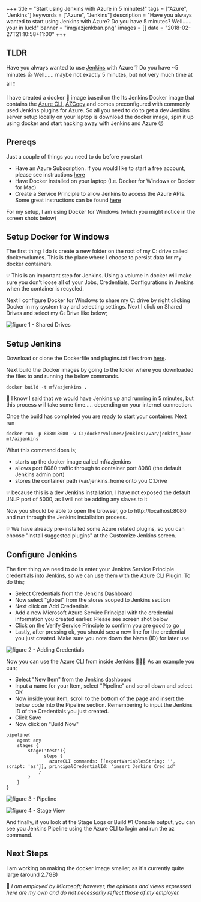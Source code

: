 +++
title = "Start using Jenkins with Azure in 5 minutes!"
tags = ["Azure", "Jenkins"]
keywords = ["Azure", "Jenkins"]
description = "Have you always wanted to start using Jenkins with Azure? Do you have 5 minutes? Well...... your in luck!"
banner = "img/azjenkban.png"
images = []
date = "2018-02-27T21:10:58+11:00"
+++

TLDR
----

Have you always wanted to use [Jenkins](https://jenkins.io) with Azure :grey_question: Do you have ~5 minutes :thumbsup: Well...... maybe not exactly 5 minutes, but not very much time at all :exclamation:

I have created a docker :whale: image based on the lts Jenkins Docker image that contains the [Azure CLI](https://docs.microsoft.com/en-us/cli/azure/overview?view=azure-cli-latest), [AZCopy](https://docs.microsoft.com/en-us/azure/storage/common/storage-use-azcopy-linux?toc=%2fazure%2fstorage%2fblobs%2ftoc.json) and comes preconfigured with commonly used Jenkins plugins for Azure. So all you need to do to get a dev Jenkins server setup locally on your laptop is download the docker image, spin it up using docker and start hacking away with Jenkins and Azure :stuck_out_tongue_winking_eye:

Prereqs
----

Just a couple of things you need to do before you start

- Have an Azure Subscription. If you would like to start a free account, please see instructions [here](https://azure.microsoft.com/en-gb/free/)
- Have Docker installed on your laptop (I.e. Docker for Windows or Docker for Mac)
- Create a Service Principle to allow Jenkins to access the Azure APIs. Some great instructions can be found [here](https://docs.microsoft.com/en-us/cli/azure/create-an-azure-service-principal-azure-cli?view=azure-cli-latest#create-the-service-principal)

For my setup, I am using Docker for Windows (which you might notice in the screen shots below)

Setup Docker for Windows
----

The first thing I do is create a new folder on the root of my C: drive called dockervolumes. This is the place where I choose to persist data for my docker containers.

:bulb: This is an important step for Jenkins. Using a volume in docker will make sure you don't loose all of your Jobs, Credentials, Configurations in Jenkins when the container is recycled.

Next I configure Docker for Windows to share my C: drive by right clicking Docker in my system tray and selecting settings. Next I click on Shared Drives and select my C: Drive like below;

![figure 1 - Shared Drives](http://cdn.mfriedrich.cloud/img/jenkaz5.png)

Setup Jenkins
----

Download or clone the Dockerfile and plugins.txt files from [here](https://github.com/fredderf204/dockerimages/tree/master/azurejenkins).

Next build the Docker images by going to the folder where you downloaded the files to and running the below commands.

`docker build -t mf/azjenkins .`

:crystal_ball: I know I said that we would have Jenkins up and running in 5 minutes, but this process will take some time..... depending on your internet connection.

Once the build has completed you are ready to start your container. Next run

`docker run -p 8080:8080 -v C:/dockervolumes/jenkins:/var/jenkins_home mf/azjenkins`

What this command does is;

- starts up the docker image called mf/azjenkins
- allows port 8080 traffic through to container port 8080 (the default Jenkins admin port)
- stores the container path /var/jenkins_home onto you C:Drive

:bulb: because this is a dev Jenkins installation, I have not exposed the default JNLP port of 5000, as I will not be adding any slaves to it

Now you should be able to open the browser, go to http://localhost:8080 and run through the Jenkins installation process.

:bulb: We have already pre-installed some Azure related plugins, so you can choose "Install suggested plugins" at the Customize Jenkins screen.

Configure Jenkins
----

The first thing we need to do is enter your Jenkins Service Principle credentials into Jenkins, so we can use them with the Azure CLI Plugin. To do this;

- Select Credentials from the Jenkins Dashboard
- Now select "global" from the stores scoped to Jenkins section
- Next click on Add Credentials
- Add a new Microsoft Azure Service Principal with the credential information you created earlier. Please see screen shot below
- Click on the Verify Service Principle to confirm you are good to go
- Lastly, after pressing ok, you should see a new line for the credential you just created. Make sure you note down the Name (ID) for later use

![figure 2 - Adding Credentials](http://cdn.mfriedrich.cloud/img/jenkaz51.png)

Now you can use the Azure CLI from inside Jenkins :tada::tada::tada: As an example you can;

- Select "New Item" from the Jenkins dashboard
- Input a name for your Item, select "Pipeline" and scroll down and select OK
- Now inside your item, scroll to the bottom of the page and insert the below code into the Pipeline section. Remembering to input the Jenkins ID of the Credentials you just created.
- Click Save
- Now click on "Build Now"

```
pipeline{
    agent any
    stages {
        stage('test'){
              steps {
                azureCLI commands: [[exportVariablesString: '', script: 'az']], principalCredentialId: 'insert Jenkins Cred id'
            }
        }
    }
}
```

![figure 3 - Pipeline](http://cdn.mfriedrich.cloud/img/jenkaz52.png)

![figure 4 - Stage View](http://cdn.mfriedrich.cloud/img/jenkaz53.png)

And finally, if you look at the Stage Logs or Build #1 Console output, you can see you Jenkins Pipeline using the Azure CLI to login and run the az command. 

Next Steps
----

I am working on making the docker image smaller, as it's currently quite large (around 2.7GB)

:speech_balloon: *I am employed by Microsoft; however, the opinions and views expressed here are my own and do not necessarily reflect those of my employer.*